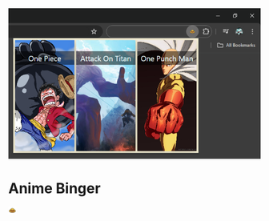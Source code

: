 <img src="./src/images/ReadmeCover.png"/>

<div style="display: inline-block;">

# Anime Binger

<img src="./public/icons/headIcon16.png" style="display: inline-block;"/>

</div>
